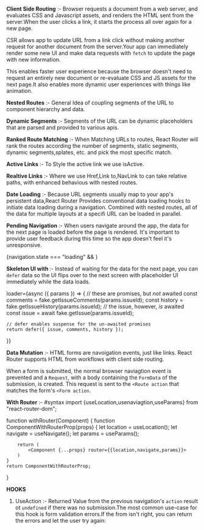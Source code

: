 **Client Side Routing** :-
Browser requests a document from a web server, and evaluates CSS and Javascript assets, and renders the HTML sent from the server.When the user clicks a link, it starts the process all over again for a new page.

CSR allows app to update URL from a link click without making another request for another document from the server.Your app can immediately render some new UI and make data requests with `fetch` to update the page with new information.

This enables faster user experience because the browser doesn't need to request an entirely new document or re-evaluate CSS and JS assets for the next page.It also enables more dynamic user experiences with things like animation.

**Nested Routes** :-
General Idea of coupling segments of the URL to component hierarchy and data.

**Dynamic Segments** :- Segments of the URL can be dynamic placeholders that are parsed and provided to various apis.

**Ranked Route Matching** :- When Matching URLs to routes, React Router will rank the routes according the number of segments, static segments, dynamic segments,splates, etc. and pick the most specific match.

**Active Links** :- To Style the active link we use isActive.

**Realtive Links** :- Where we use Href,Link to,NavLink to can take relative paths, with enhanced behavious with nested routes.

**Date Loading** :- Because URL segments usually map to your app's persistent data,React Router Provides conventional data loading hooks to initiate data loading during a navigation. Combined with nested routes, all of the data for multiple layouts at a specifi URL can be loaded in parallel.

**Pending Navigation** :- When users navigate around the app, the data for the next page is loaded before the page is rendered. It's important to provide user feedback during this time  so the app doesn't feel it's unresponsive.

{navigation.state === "loading" && <GlobalSpinner />}

**Skeleton UI with <Suspense>** :- Instead of waiting for the data for the next page, you can `defer` data so the UI flips over to the next screen with placeholder UI immediately while the data loads.

loader={async ({ params }) => {
    // these are promises, but *not* awaited
    const comments = fake.getIssueComments(params.issueId);
    const history = fake.getIssueHistory(params.issueId);
    // the issue, however, *is* awaited
    const issue = await fake.getIssue(params.issueId);

    // defer enables suspense for the un-awaited promises
    return defer({ issue, comments, history });
  }}

  **Data Mutation** :- HTML forms are navoigation events, just like links. React Router supports HTML from workflows with client side routing.

  When a form is submitted, the normal browser naviagtion event is prevented and a `Request`, with a body containing the `FormData` of the submission, is created. This request is sent to the `<Route action` that matches the form's `<Form action`.

  **With Router** :- 
  #syntax 
  import {useLocation,usenaviagtion,useParams} from "react-router-dom";

  function withRouter(Component) {
    function ComponentWithRouterProp(props) {
        let location = useLocation();
        let navigate = useNavigate();
        let params = useParams();

        return (
            <Component {...props} router={{location,navigate,params}}>
        )
    }
    return ComponentWithRouterProp;
  } 

**HOOKS**
1. UseAction :- Returned Value from the previous navigation's `action` result ot `undefined` if there was no submission.The most common use-case for this hook is form validation errors.If the from isn't right, you can return the errors and let the user try again:

